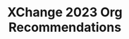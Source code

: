 ---
title: XChange 2023 Org Recommendations
redirect_to: https://docs.google.com/forms/d/e/1FAIpQLSdKLM_TpcyDabhVp6qbmsrRec4LmIgbTxQyOR4HJ-1aYQ0SAg/viewform?usp=sf_link
redirect_from: 
  - /XChange2023OrgRecomms
  - /xchange2023orgrecomms
---